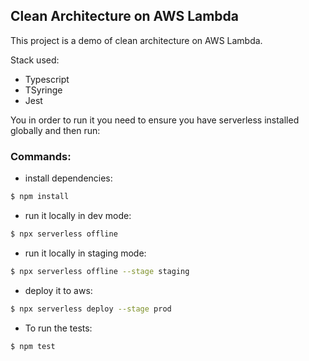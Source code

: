 ## Clean Architecture on AWS Lambda

This project is a demo of clean architecture on AWS Lambda.

Stack used:

- Typescript
- TSyringe
- Jest

You in order to run it you need to ensure you have serverless installed globally and then run:

### Commands:

- install dependencies:

```bash
$ npm install
```

- run it locally in dev mode:

```bash
$ npx serverless offline
```

- run it locally in staging mode:

```bash
$ npx serverless offline --stage staging
```

- deploy it to aws:

```bash
$ npx serverless deploy --stage prod
```

- To run the tests:

```
$ npm test
```
